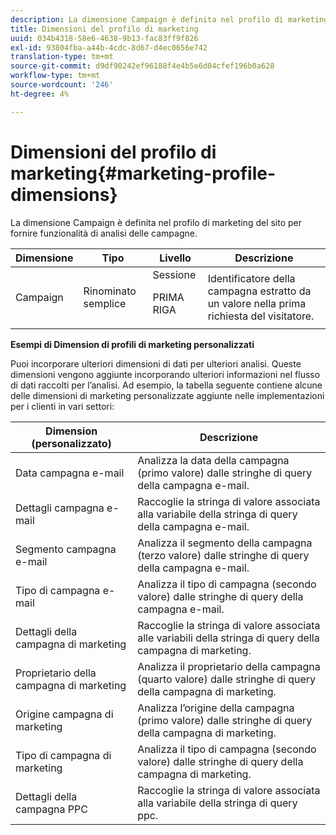 ```yaml
---
description: La dimensione Campaign è definita nel profilo di marketing del sito per fornire funzionalità di analisi delle campagne.
title: Dimensioni del profilo di marketing
uuid: 034b4318-58e6-4638-9b13-fac83ff9f826
exl-id: 93804fba-a44b-4cdc-8d67-d4ec0656e742
translation-type: tm+mt
source-git-commit: d9df90242ef96188f4e4b5e6d04cfef196b0a628
workflow-type: tm+mt
source-wordcount: '246'
ht-degree: 4%

---
```


# Dimensioni del profilo di marketing{#marketing-profile-dimensions}

La dimensione Campaign è definita nel profilo di marketing del sito per fornire funzionalità di analisi delle campagne.

<table id="table_27A4B8247F6D4E18BD61041CED7D8805"> 
 <thead> 
  <tr> 
   <th colname="col1" class="entry"> Dimensione </th> 
   <th colname="col2" class="entry"> Tipo </th> 
   <th colname="col3" class="entry"> Livello </th> 
   <th colname="col4" class="entry"> Descrizione </th> 
  </tr> 
 </thead>
 <tbody> 
  <tr> 
   <td colname="col1"> Campaign </td> 
   <td colname="col2"> Rinominato semplice </td> 
   <td colname="col3">Sessione <p>PRIMA RIGA </p></td> 
   <td colname="col4"> Identificatore della campagna estratto da un valore nella prima richiesta del visitatore. </td> 
  </tr> 
 </tbody> 
</table>

**Esempi di Dimension di profili di marketing personalizzati**

Puoi incorporare ulteriori dimensioni di dati per ulteriori analisi. Queste dimensioni vengono aggiunte incorporando ulteriori informazioni nel flusso di dati raccolti per l’analisi. Ad esempio, la tabella seguente contiene alcune delle dimensioni di marketing personalizzate aggiunte nelle implementazioni per i clienti in vari settori:

| Dimension (personalizzato) | Descrizione |
|---|---|
| Data campagna e-mail | Analizza la data della campagna (primo valore) dalle stringhe di query della campagna e-mail. |
| Dettagli campagna e-mail | Raccoglie la stringa di valore associata alla variabile della stringa di query della campagna e-mail. |
| Segmento campagna e-mail | Analizza il segmento della campagna (terzo valore) dalle stringhe di query della campagna e-mail. |
| Tipo di campagna e-mail | Analizza il tipo di campagna (secondo valore) dalle stringhe di query della campagna e-mail. |
| Dettagli della campagna di marketing | Raccoglie la stringa di valore associata alle variabili della stringa di query della campagna di marketing. |
| Proprietario della campagna di marketing | Analizza il proprietario della campagna (quarto valore) dalle stringhe di query della campagna di marketing. |
| Origine campagna di marketing | Analizza l’origine della campagna (primo valore) dalle stringhe di query della campagna di marketing. |
| Tipo di campagna di marketing | Analizza il tipo di campagna (secondo valore) dalle stringhe di query della campagna di marketing. |
| Dettagli della campagna PPC | Raccoglie la stringa di valore associata alla variabile della stringa di query ppc. |
